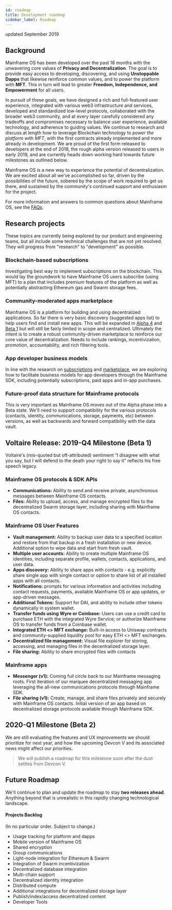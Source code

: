 ```yaml
---
id: roadmap
title: Development roadmap
sidebar_label: Roadmap
---
```


updated September 2019

## Background

Mainframe OS has been developed over the past 18 months with the unwavering core values of **Privacy and Decentralization**.
The goal is to provide easy access to developing, discovering, and using **Unstoppable Dapps** that likewise reinforce common values, and to power the platform with **MFT**. This in turn will lead to greater **Freedom, Independence, and Empowerment** for all users.

In pursuit of these goals, we have designed a rich and full-featured user experience, integrated with various web3 infrastructure and services, developed and standardized low-level protocols, collaborated with the broader web3 community, and at every layer carefully considered any tradeoffs and compromises necessary to balance user experience, available technology, and adherence to guiding values. We continue to research and discuss at length how to leverage Blockchain technology to _power the platform with MFT_, with the first contracts already implemented and more already in development.
We are proud of the first form released to developers at the end of 2018, the rough alpha version released to users in early 2019, and are currently heads down working hard towards future milestones as outlined below.

Mainframe OS is a new way to experience the potential of decentralization.
We are excited about all we've accomplished so far, driven by the possibilities of the future, sobered by the scope of work required to get us there, and sustained by the community's continued support and enthusiasm for the project.

For more information and answers to common questions about Mainframe OS, see the [FAQs](faq.md).

## Research projects

These topics are currently being explored by our product and engineering teams, but all
include some technical challenges that are not yet resolved. They will progress from "research" to "development" as possible.

### Blockchain-based subscriptions

Investigating best way to implement subscriptions on the blockchain.
This would lay the groundwork to have Mainframe OS users subscribe (using MFT)
to a plan that includes premium features of the platform as well as potentially
abstracting Ethereum gas and Swarm storage fees.

### Community-moderated apps marketplace

Mainframe OS is a platform for building and using decentralized applications. So far there
is very basic discovery (suggested apps list) to help users find and install new apps.
This will be expanded in [Alpha 4](#q3-milestone-alpha-4) and [Beta 1](#q4-milestone-beta-1) but will still be fairly limited in scope and centralized.
Ultimately the intent is to create a robust community-driven marketplace to reinforce our
core value of decentralization. Needs to include rankings, incentivization, promotion, accountability,
and rich filtering tools.

### App developer business models

In line with the research on [subscriptions](#blockchain-based-subscriptions) and [marketplace](#community-moderated-apps-marketplace), we are exploring
how to facilitate business models for app developers through the Mainframe SDK, including potentially subscriptions,
paid apps and in-app purchases.

### Future-proof data structure for Mainframe protocols

This is very important as Mainframe OS moves out of the Alpha phase into a Beta state.
We'll need to support compatibility for the various protocols (contacts, identity, communications,
storage, payments, etc) between versions, as well as backwards and forward compatibility
with the data vault.

## Voltaire Release: 2019-Q4 Milestone (Beta 1)

Voltaire's (mis-quoted but oft-attributed) sentiment “I disagree with what you say, but I will defend to the death your right to say it” reflects his free speech legacy.

### Mainframe OS protocols & SDK APIs

- **Communications:** Ability to send and receive private, asynchronous messages between Mainframe OS contacts.
- **Files:** Ability to upload, access, and manage encrypted files to the decentralized Swarm storage layer, including sharing with Mainframe OS contacts.

### Mainframe OS User Features

- **Vault management:** Ability to backup user data to a specified location and restore from that backup in a fresh installation or new device. Additional option to wipe data and start from fresh vault.
- **Multiple user accounts:** Ability to create multiple Mainframe OS identities, including separate profile, wallets, contacts, applications, and user data.
- **Apps discovery:** Ability to share apps with contacts - e.g. explicitly share single app with single contact or option to share list of all installed apps with all contacts.
- **Notifications:** prompts for various information and activities including contact requests, payments, available Mainframe OS or app updates, or app-driven messages.
- **Additional Tokens:** Support for DAI, and ability to include other tokens dynamically in system wallet.
- **Transfer funds using Wyre or Coinbase:** Users can use a credit card to purchase ETH with the integrated Wyre Service; or authorize Mainframe OS to transfer funds from a Coinbase wallet.
- **Integrated ETH <> MFT exchange:** Built-in access to Uniswap contracts and community-supplied liquidity pool for easy ETH <> MFT exchanges.
- **Decentralized file management:** Visual file explorer for storing, accessing, and managing files in the decentralized storage layer.
- **File sharing:** Ability to share encrypted files with contacts

### Mainframe apps

- **Messenger (v1):** Coming full circle back to our Mainframe messaging roots. First iteration of our marquee decentralized messaging app leveraging the all-new communications protocols through Mainframe SDK.
- **File sharing (v1):** Create, manage, and share files privately and securely with Mainframe OS contacts. Initial version of an app based on decentralized storage protocols available through Mainframe SDK.

## 2020-Q1 Milestone (Beta 2)

We are still evaluating the features and UX improvements we should prioritize for next year, and how the upcoming Devcon V and its associated news might affect our priorities.

> We will publish a roadmap for this milestone soon after the dust settles from Devcon V.

## Future Roadmap

We'll continue to plan and update the roadmap to stay **two releases ahead**. Anything beyond that is unrealistic in this rapidly changing technological landscape.

#### Projects Backlog

(In no particular order. Subject to change.)

- Usage tracking for platform and dapps
- Mobile version of Mainframe OS
- Shared encryption
- Group communications
- Light-node integration for Ethereum & Swarm
- Integration of Swarm incentivization
- Decentralized database integration
- Multi-chain support
- Decentralized identity integration
- Distributed compute
- Additional integrations for decentralized storage layer
- Publish/index/access decentralized content
- Developer Tools

